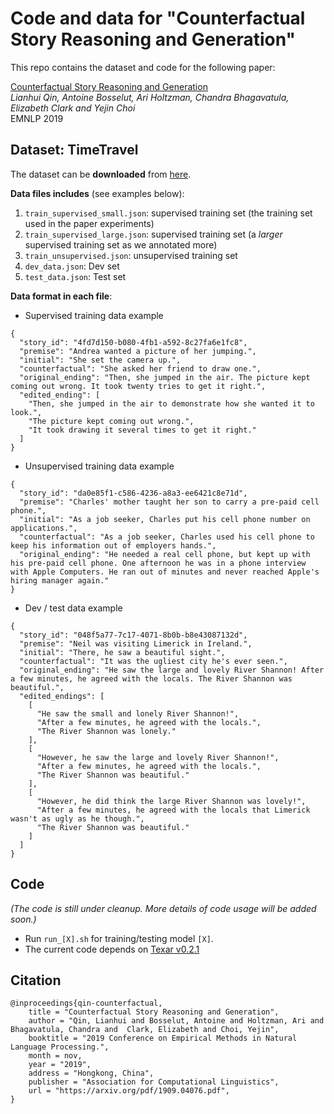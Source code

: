 # Code and data for "Counterfactual Story Reasoning and Generation"

This repo contains the dataset and code for the following paper:

[Counterfactual Story Reasoning and Generation](https://arxiv.org/abs/1909.04076)  
*Lianhui Qin, Antoine Bosselut, Ari Holtzman, Chandra Bhagavatula, Elizabeth Clark and Yejin Choi*  
EMNLP 2019

## Dataset: TimeTravel

The dataset can be **downloaded** from [here](https://drive.google.com/file/d/150jP5FEHqJD3TmTO_8VGdgqBftTDKn4w/view?usp=sharing). 

**Data files includes** (see examples below):
1. `train_supervised_small.json`: supervised training set (the training set used in the paper experiments)
2. `train_supervised_large.json`: supervised training set (a *larger* supervised training set as we annotated more)
3. `train_unsupervised.json`: unsupervised training set
4. `dev_data.json`: Dev set
5. `test_data.json`: Test set

**Data format in each file**:

* Supervised training data example

```
{
  "story_id": "4fd7d150-b080-4fb1-a592-8c27fa6e1fc8",
  "premise": "Andrea wanted a picture of her jumping.",
  "initial": "She set the camera up.",
  "counterfactual": "She asked her friend to draw one.",
  "original_ending": "Then, she jumped in the air. The picture kept coming out wrong. It took twenty tries to get it right.",
  "edited_ending": [
    "Then, she jumped in the air to demonstrate how she wanted it to look.",
    "The picture kept coming out wrong.",
    "It took drawing it several times to get it right."
  ]
}
```

* Unsupervised training data example 

```
{
  "story_id": "da0e85f1-c586-4236-a8a3-ee6421c8e71d",
  "premise": "Charles' mother taught her son to carry a pre-paid cell phone.",
  "initial": "As a job seeker, Charles put his cell phone number on applications.",
  "counterfactual": "As a job seeker, Charles used his cell phone to keep his information out of employers hands.",
  "original_ending": "He needed a real cell phone, but kept up with his pre-paid cell phone. One afternoon he was in a phone interview with Apple Computers. He ran out of minutes and never reached Apple's hiring manager again."
}
```

* Dev / test data example
```
{
  "story_id": "048f5a77-7c17-4071-8b0b-b8e43087132d",
  "premise": "Neil was visiting Limerick in Ireland.",
  "initial": "There, he saw a beautiful sight.",
  "counterfactual": "It was the ugliest city he's ever seen.",
  "original_ending": "He saw the large and lovely River Shannon! After a few minutes, he agreed with the locals. The River Shannon was beautiful.",
  "edited_endings": [
    [
      "He saw the small and lonely River Shannon!",
      "After a few minutes, he agreed with the locals.",
      "The River Shannon was lonely."
    ],
    [
      "However, he saw the large and lovely River Shannon!",
      "After a few minutes, he agreed with the locals.",
      "The River Shannon was beautiful."
    ],
    [
      "However, he did think the large River Shannon was lovely!",
      "After a few minutes, he agreed with the locals that Limerick wasn't as ugly as he though.",
      "The River Shannon was beautiful."
    ]
  ]
}
```

## Code

*(The code is still under cleanup. More details of code usage will be added soon.)*

* Run `run_[X].sh` for training/testing model `[X]`.
* The current code depends on [Texar v0.2.1](https://github.com/asyml/texar/releases/tag/v0.2.1)


## Citation
```
@inproceedings{qin-counterfactual,
    title = "Counterfactual Story Reasoning and Generation",
    author = "Qin, Lianhui and Bosselut, Antoine and Holtzman, Ari and  Bhagavatula, Chandra and  Clark, Elizabeth and Choi, Yejin",
    booktitle = "2019 Conference on Empirical Methods in Natural Language Processing.",
    month = nov,
    year = "2019",
    address = "Hongkong, China",
    publisher = "Association for Computational Linguistics",
    url = "https://arxiv.org/pdf/1909.04076.pdf",
}
```
